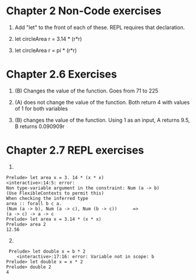 # Chapter 2 Non-Code exercises
1. Add "let" to the front of each of these. REPL requires that declaration.

2. let circleArea r = 3.14 * (r\*r)

3. let circleArea r = pi * (r\*r) 

# Chapter 2.6 Exercises

1. (B) Changes the value of the function. Goes from 71 to 225

2. (A) does not change the value of the function. Both return 4 with values of 1 for both variables

3. (B) changes the value of the function. Using 1 as an input, A returns 9.5, B returns 0.090909r

# Chapter 2.7 REPL exercises

1. 

    Prelude> let area x = 3. 14 * (x * x)
    <interactive>:14:5: error:
    Non type-variable argument in the constraint: Num (a -> b)
    (Use FlexibleContexts to permit this)
    When checking the inferred type
    area :: forall b c a.
    (Num (a -> b), Num (a -> c), Num (b -> c))      =>
    (a -> c) -> a -> c
    Prelude> let area x = 3.14 * (x * x)
    Prelude> area 2
    12.56

2. 

     Prelude> let double x = b * 2
        <interactive>:17:16: error: Variable not in scope: b
    Prelude> let double x = x * 2
    Prelude> double 2
    4

